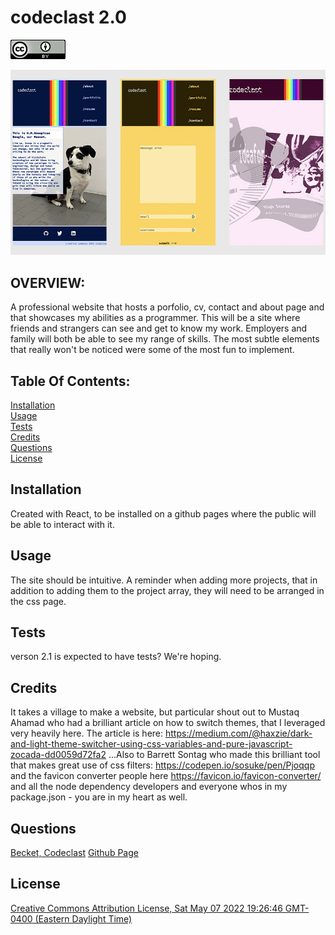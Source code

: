 # codeclast 2.0
  ![Creative Commons Attribution License, Sat May 07 2022 19:26:46 GMT-0400 (Eastern Daylight Time)](./assets/img/readme/cc-by.png)

  ![codeclast screenshot](./assets/img/readme/codeclastReadme.jpg)

  ## OVERVIEW:
   A professional website that hosts a porfolio, cv, contact and about page and that showcases my abilities as a programmer. This will be a site where friends and strangers can see and get to know my work. Employers and family will both be able to see my range of skills. The most subtle elements that really won't be noticed were some of the most fun to implement.

  ## Table Of Contents:
  [Installation](README.md#installation)<br>
  [Usage](README.md#usage)<br>
  [Tests](README.md#tests)<br>
  [Credits](README.md#credits)<br>
  [Questions](README.md#questions)<br>
  [License](README.md#license)<br>

  ## Installation
  Created with React, to be installed on a github pages where the public will be able to interact with it.

  ## Usage
  The site should be intuitive. A reminder when adding more projects, that in addition to adding them to the project array, they will need to be arranged in the css page.

  ## Tests
  verson 2.1 is expected to have tests? We're hoping. 

  ## Credits
  It takes a village to make a website, but particular shout out to Mustaq Ahamad who had a brilliant article on how to switch themes, that I leveraged very heavily here. The article is here: https://medium.com/@haxzie/dark-and-light-theme-switcher-using-css-variables-and-pure-javascript-zocada-dd0059d72fa2   ...Also to Barrett Sontag who made this brilliant tool that makes great use of css filters: https://codepen.io/sosuke/pen/Pjoqqp and the favicon converter people here https://favicon.io/favicon-converter/ and all the node dependency developers and everyone whos in my package.json - you are in my heart as well.

  ## Questions
  [Becket, Codeclast](becketbowes@gmail.com)
  [Github Page](http://www.github.com/becketbowes)

  ## License
  [Creative Commons Attribution License, Sat May 07 2022 19:26:46 GMT-0400 (Eastern Daylight Time)](https://creativecommons.org/licenses/by/4.0/legalcode)
